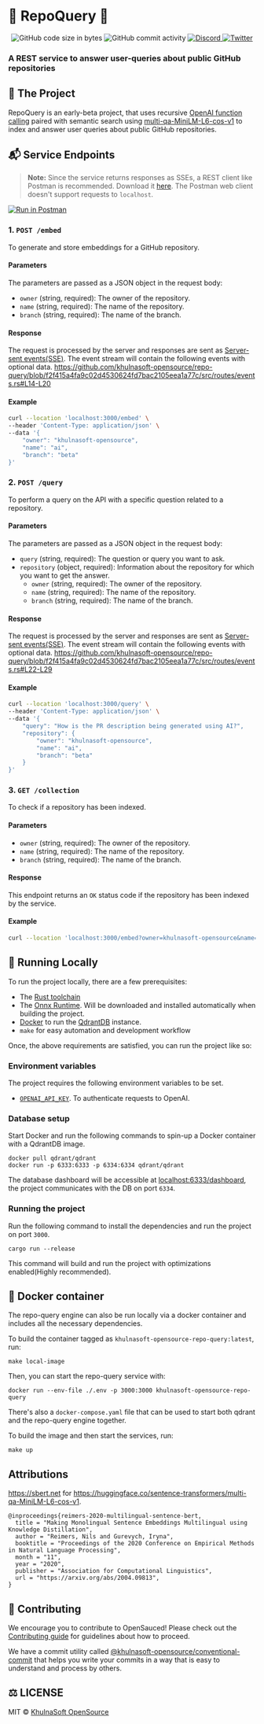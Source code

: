 <h1>🍕 RepoQuery 🍕</h1>
<p align="center">
  <img src="https://img.shields.io/github/languages/code-size/khulnasoft-opensource/repo-query" alt="GitHub code size in bytes">
  <img src="https://img.shields.io/github/commit-activity/w/khulnasoft-opensource/repo-query" alt="GitHub commit activity">
  <a href="https://discord.gg/U2peSNf23P">
    <img src="https://img.shields.io/discord/714698561081704529.svg?label=&logo=discord&logoColor=ffffff&color=7389D8&labelColor=6A7EC2" alt="Discord">
  </a>
  <a href="https://twitter.com/khulnasoft">
    <img src="https://img.shields.io/twitter/follow/khulnasoft?label=Follow&style=social" alt="Twitter">
  </a>
</p>
<p><h3>A REST service to answer user-queries about public GitHub repositories</h3></p>

</div>

## 🔎 The Project
RepoQuery is an early-beta project, that uses recursive [OpenAI function calling](https://platform.openai.com/docs/api-reference/chat/create#chat/create-functions) paired with semantic search using [multi-qa-MiniLM-L6-cos-v1](https://huggingface.co/rawsh/multi-qa-MiniLM-distill-onnx-L6-cos-v1/blob/main/onnx/model_quantized.onnx) to index and answer user queries about public GitHub repositories.

##  📬 Service Endpoints

> **Note:**
Since the service returns responses as SSEs, a REST client like Postman is recommended. Download it [here](https://www.postman.com/downloads/). The Postman web client doesn't support requests to `localhost`.

[![Run in Postman](https://run.pstmn.io/button.svg)](https://app.getpostman.com/run-collection/18073744-276b793e-f5ec-418f-ba0a-9dff94af543e?action=collection%2Ffork&source=rip_markdown&collection-url=entityId%3D18073744-276b793e-f5ec-418f-ba0a-9dff94af543e%26entityType%3Dcollection%26workspaceId%3D8d8a1363-ad0a-45ad-b036-ef6a37e44ef8)

### 1. `POST /embed`
To generate and store embeddings for a GitHub repository.

#### Parameters
The parameters are passed as a JSON object in the request body:

- `owner` (string, required): The owner of the repository.
- `name` (string, required): The name of the repository.
- `branch` (string, required): The name of the branch.

#### Response
The request is processed by the server and responses are sent as [Server-sent events(SSE)](https://developer.mozilla.org/en-US/docs/Web/API/Server-sent_events). The event stream will contain the following events with optional data. https://github.com/khulnasoft-opensource/repo-query/blob/f2f415a4fa9c02d4530624fd7bac2105eea1a77c/src/routes/events.rs#L14-L20

#### Example
```bash
curl --location 'localhost:3000/embed' \
--header 'Content-Type: application/json' \
--data '{
    "owner": "khulnasoft-opensource",
    "name": "ai",
    "branch": "beta"
}'
```

### 2. `POST /query`
To perform a query on the API with a specific question related to a repository.

#### Parameters
The parameters are passed as a JSON object in the request body:

- `query` (string, required): The question or query you want to ask.
- `repository` (object, required): Information about the repository for which you want to get the answer.
  - `owner` (string, required): The owner of the repository.
  - `name` (string, required): The name of the repository.
  - `branch` (string, required): The name of the branch.

#### Response
The request is processed by the server and responses are sent as [Server-sent events(SSE)](https://developer.mozilla.org/en-US/docs/Web/API/Server-sent_events). The event stream will contain the following events with optional data. https://github.com/khulnasoft-opensource/repo-query/blob/f2f415a4fa9c02d4530624fd7bac2105eea1a77c/src/routes/events.rs#L22-L29


#### Example
```bash
curl --location 'localhost:3000/query' \
--header 'Content-Type: application/json' \
--data '{
    "query": "How is the PR description being generated using AI?",
    "repository": {
        "owner": "khulnasoft-opensource",
        "name": "ai",
        "branch": "beta"
    }
}'
```

### 3. `GET /collection`
To check if a repository has been indexed.

#### Parameters
- `owner` (string, required): The owner of the repository.
- `name` (string, required): The name of the repository.
- `branch` (string, required): The name of the branch.

#### Response
This endpoint returns an `OK` status code if the repository has been indexed by the service.

#### Example
```bash
curl --location 'localhost:3000/embed?owner=khulnasoft-opensource&name=ai&branch=beta'
```

## 🧪 Running Locally

To run the project locally, there are a few prerequisites:

- The [Rust toolchain](https://www.rust-lang.org/learn/get-started)
- The [Onnx Runtime](https://onnxruntime.ai/docs/install/). Will be downloaded and installed automatically when building the project.
- [Docker](https://docs.docker.com/engine/install/) to run the [QdrantDB](https://qdrant.tech/) instance.
- `make` for easy automation and development workflow

Once, the above requirements are satisfied, you can run the project like so:

### Environment variables

The project requires the following environment variables to be set.
* [`OPENAI_API_KEY`](https://platform.openai.com/account/api-keys). To authenticate requests to OpenAI. 

### Database setup

Start Docker and run the following commands to spin-up a Docker container with a QdrantDB image.
```
docker pull qdrant/qdrant
docker run -p 6333:6333 -p 6334:6334 qdrant/qdrant
```
The database dashboard will be accessible at [localhost:6333/dashboard](http://localhost:6333/dashboard), the project communicates with the DB on port `6334`.

### Running the project

Run the following command to install the dependencies and run the project on port `3000`.

```
cargo run --release
```
This command will build and run the project with optimizations enabled(Highly recommended).

## 🐳 Docker container

The repo-query engine can also be run locally via a docker container and
includes all the necessary dependencies.

To build the container tagged as `khulnasoft-opensource-repo-query:latest`, run:

```
make local-image
```

Then, you can start the repo-query service with:
```
docker run --env-file ./.env -p 3000:3000 khulnasoft-opensource-repo-query
```

There's also a `docker-compose.yaml` file that can be used to start
both qdrant and the repo-query engine together.

To build the image and then start the services, run:

```
make up
```

## Attributions

https://sbert.net for https://huggingface.co/sentence-transformers/multi-qa-MiniLM-L6-cos-v1.
```
@inproceedings{reimers-2020-multilingual-sentence-bert,
  title = "Making Monolingual Sentence Embeddings Multilingual using Knowledge Distillation",
  author = "Reimers, Nils and Gurevych, Iryna",
  booktitle = "Proceedings of the 2020 Conference on Empirical Methods in Natural Language Processing",
  month = "11",
  year = "2020",
  publisher = "Association for Computational Linguistics",
  url = "https://arxiv.org/abs/2004.09813",
}
```

## 🤝 Contributing

We encourage you to contribute to OpenSauced! Please check out the [Contributing guide](https://docs.khulnasoft.com/contributing/introduction-to-contributing/) for guidelines about how to proceed.

We have a commit utility called [@khulnasoft-opensource/conventional-commit](https://github.com/khulnasoft-opensource/conventional-commit) that helps you write your commits in a way that is easy to understand and process by others.

## ⚖️ LICENSE

MIT © [KhulnaSoft OpenSource](LICENSE)
